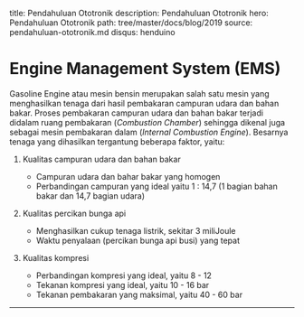 title: Pendahuluan Ototronik
description: Pendahuluan Ototronik
hero: Pendahuluan Ototronik
path: tree/master/docs/blog/2019
source: pendahuluan-ototronik.md
disqus: henduino

# Engine Management System (EMS)

Gasoline Engine atau mesin bensin merupakan salah satu mesin yang menghasilkan tenaga dari hasil pembakaran campuran udara dan bahan bakar. Proses pembakaran campuran udara dan bahan bakar terjadi didalam ruang pembakaran (*Combustion Chamber*) sehingga dikenal juga sebagai mesin pembakaran dalam (*Internal Combustion Engine*). Besarnya tenaga yang dihasilkan tergantung beberapa faktor, yaitu:

1. Kualitas campuran udara dan bahan bakar
	* Campuran udara dan bahar bakar yang homogen
	* Perbandingan campuran yang ideal yaitu 1 : 14,7 (1 bagian bahan bakar dan 14,7 bagian udara)

2. Kualitas percikan bunga api
	* Menghasilkan cukup tenaga listrik, sekitar 3 miliJoule
	* Waktu penyalaan (percikan bunga api busi) yang tepat

3. Kualitas kompresi
	* Perbandingan kompresi yang ideal, yaitu 8 - 12
	* Tekanan kompresi yang ideal, yaitu 10 - 16 bar
	* Tekanan pembakaran yang maksimal, yaitu 40 - 60 bar

* * *

